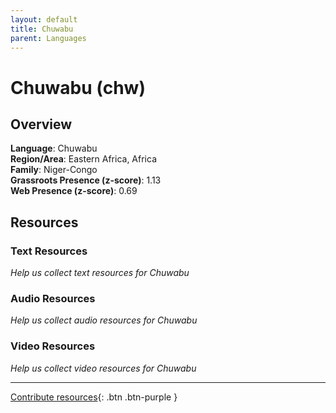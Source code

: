 ```yaml
---
layout: default
title: Chuwabu
parent: Languages
---
```


# Chuwabu (chw)

## Overview

**Language**: Chuwabu  
**Region/Area**: Eastern Africa, Africa  
**Family**: Niger-Congo  
**Grassroots Presence (z-score)**: 1.13  
**Web Presence (z-score)**: 0.69  

## Resources

### Text Resources
*Help us collect text resources for Chuwabu*

### Audio Resources
*Help us collect audio resources for Chuwabu*

### Video Resources
*Help us collect video resources for Chuwabu*

---

[Contribute resources](https://forms.office.com/e/1SfLJx3u1r){: .btn .btn-purple }
